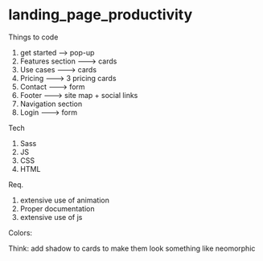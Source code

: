 # landing_page_productivity
Things to code 
1. get started --> pop-up 
2. Features section ---> cards
3. Use cases ---> cards 
4. Pricing ---> 3 pricing cards 
5. Contact ---> form
6. Footer ---> site map + social links 
7. Navigation section 
8. Login ---> form 


Tech
1. Sass
2. JS 
3. CSS
4. HTML


Req. 
1. extensive use of animation 
2. Proper documentation 
3. extensive use of js 

Colors: 



Think:
add shadow to cards to make them look something like neomorphic 

